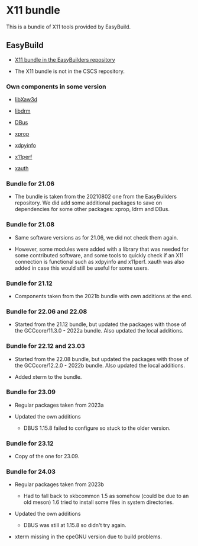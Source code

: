 # X11 bundle

This is a bundle of X11 tools provided by EasyBuild.

## EasyBuild

  * [X11 bundle in the EasyBuilders repository](https://github.com/easybuilders/easybuild-easyconfigs/tree/develop/easybuild/easyconfigs/x/X11)

  * The X11 bundle is not in the CSCS repository.

### Own components in some version

  * [libXaw3d](https://www.x.org/releases/individual/lib/)

  * [libdrm](http://dri.freedesktop.org/libdrm/)

  * [DBus](http://dbus.freedesktop.org/releases/dbus)

  * [xprop](https://www.x.org/archive/individual/app/)

  * [xdpyinfo](https://www.x.org/archive/individual/app/)

  * [x11perf](https://www.x.org/archive/individual/app/)

  * [xauth](https://www.x.org/archive/individual/app/)


### Bundle for 21.06

  * The bundle is taken from the 20210802 one from the EasyBuilders repository.
    We did add some additional packages to save on dependencies for some other packages:
    xprop, ldrm and DBus.


### Bundle for 21.08

  * Same software versions as for 21.06, we did not check them again.

  * However, some modules were added with a library that was needed
    for some contributed software, and some tools to quickly check if
    an X11 connection is functional such as xdpyinfo and x11perf.
    xauth was also added in case this would still be useful for some
    users.


### Bundle for 21.12

  * Components taken from the 2021b bundle with own additions at the end.


### Bundle for 22.06 and 22.08

  * Started from the 21.12 bundle, but updated the packages with those of the
    GCCcore/11.3.0 - 2022a bundle. Also updated the local additions.


### Bundle for 22.12 and 23.03

  * Started from the 22.08 bundle, but updated the packages with those of the
    GCCcore/12.2.0 - 2022b bundle. Also updated the local additions.
    
  * Added xterm to the bundle.


### Bundle for 23.09

  * Regular packages taken from 2023a

  * Updated the own additions
  
      * DBUS 1.15.8 failed to configure so stuck to the older version.


### Bundle for 23.12

  * Copy of the one for 23.09.


### Bundle for 24.03

  * Regular packages taken from 2023b
  
      * Had to fall back to xkbcommon 1.5 as somehow (could be due to an old
        meson) 1.6 tried to install some files in system directories.
  
  * Updated the own additions
  
      * DBUS was still at 1.15.8 so didn't try again.

  * xterm missing in the cpeGNU version due to build problems.

